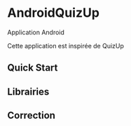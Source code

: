 # AndroidQuizUp
Application Android

Cette application est inspirée de QuizUp

## Quick Start

## Librairies



## Correction
